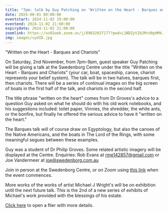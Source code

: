 ```yaml
---
title: "7pm: talk by Guy Patching on 'Written on the Heart - Barques and Chariots'"
date: 2024-08-01 00:00:00
eventstart: 2024-11-02 19:00:00
eventend: 2024-11-02 21:00:00
expirydate: 2024-11-02 21:00:00
zoomlink: https://us02web.zoom.us/j/89832027177?pwd=L1NDZytIb2MrU0pHMkJ4SVJBdG5EQT09
img: images/sydID.jpg
---
```


"Written on the Heart - Barques and Chariots"

On Saturday, 2nd November, from 7pm-9pm, guest speaker Guy Patching will be giving a talk at the Swedenborg Centre under the title "Written on the Heart - Barques and Chariots" (your car, boat, spaceship, canoe, chariot represents your belief system). The talk will be in two halves, barques first, then chariots. There will be a series of continual images on the big screen of boats in the first half of the talk, and chariots in the second half.

The title phrase "written on the heart" comes from Dr Groves's advice to a question Guy asked on what he should do with his old work notebooks, and his suggestions included: toilet paper, Vinnies, the shredder, the white ants, or the bonfire, but finally he offered the serious advice to have it "written on the heart."

The Barques talk will of course draw on Egyptology, but also the canoes of the Native Americans, and the boats in The Lord of the Rings, with some meaningful segues between these examples.

Guy was a student of Dr Philip Groves. Some related artistic imagery will be displayed at the Centre. Enquiries: Rob Evans at [rme142857@gmail.com](mailto:rme142857@gmail.com) or Joe Vandermeer at [joe@swedenborg.com.au](mailto:joe@swedenborg.com.au)

Join in person at the Swedenborg Centre, or on Zoom using [this link](https://us02web.zoom.us/j/89832027177?pwd=L1NDZytIb2MrU0pHMkJ4SVJBdG5EQT09) when the event commences.  

More works of the works of artist Michael J Wright's will be on exhibition until the next future talk. This is the 2nd of a new series of exhibits of Michael's work provided with the blessings of his estate.

[Click here](https://static.swedenborg.com.au/pdf/fliers/syd20241102.pdf) to open a flier with more details.